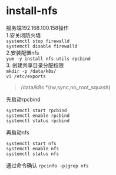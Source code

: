 # install-nfs
服务端192.168.100.158操作 \
1.安关闭防火墙 \
`systemctl stop firewalld` \
`systemctl disable firewalld` \
2.安装配置nfs \
`yum -y install nfs-utils rpcbind` \
3. 创建共享目录分配权限 \
`mkdir -p /data/k8s/` \
`vi /etc/exports`
> /data/k8s  *(rw,sync,no_root_squash) 

先启动rpcbind
```
systemctl start rpcbind
systemctl enable rpcbind
systemctl status rpcbind
```
再启动nfs
```
systemctl start nfs
systemctl enable nfs
systemctl status nfs
```
通过命令确认
`rpcinfo -p|grep nfs`

